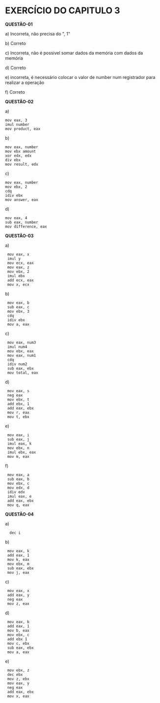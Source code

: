 # EXERCÍCIO DO CAPITULO 3 #


**QUESTÃO-01**

a) Incorreta, não precisa do ", 1"

b) Correto

c) Incorreta, não é possivel somar dados da memória com dados da memória

d) Correto

e) incorreta, é necessário colocar o valor de number num registrador para realizar a operação

f) Correto



**QUESTÃO-02**

a)

    mov eax, 3
    imul number
    mov product, eax
   
b) 

    mov eax, number
    mov ebx amount
    xor edx, edx
    div ebx
    mov result, edx
   
c)
  
    mov eax, number
    mov ebx, 2
    cdq
    idiv ebx
    mov answer, eax

d)

    mov eax, 4
    sub eax, number
    mov difference, eax
    


**QUESTÃO-03**

a) 

     mov eax, x
     imul y
     mov ecx, eax
     mov eax, z
     mov ebx, 2
     imul ebx
     add ecx, eax
     mov x, ecx

b) 
  
     mov eax, b
     sub eax, c
     mov ebx, 3
     cdq
     idiv ebx
     mov a, eax
   
c) 

     mov eax, num3
     imul num4
     mov ebx, eax
     mov eax, num1
     cdq
     idiv num2
     sub eax, ebx
     mov total, eax
   
d)
  
     mov eax, s
     neg eax
     mov ebx, t
     add ebx, 1
     add eax, ebx
     mov r, eax
     mov t, ebx

e)

     mov eax, i
     sub eax, j
     imul eax, k
     mov ebx, n
     imul ebx, eax
     mov m, eax
   
f) 

     mov eax, a
     sub eax, b
     mov ebx, c
     mov edx, d
     idiv edx
     imul eax, e
     add eax, ebx
     mov q, eax
   
**QUESTÃO-04**

a) 
      
      dec i

b) 


     mov eax, k
     add eax, 1
     mov k, eax
     mov ebx, m
     sub eax, ebx
     mov j, eax
   
c) 

     mov eax, x
     add eax, y
     neg eax
     mov z, eax
  
d) 

     mov eax, b
     add eax, 1
     mov b, eax
     mov ebx, c
     add ebx 1
     mov c, ebx
     sub eax, ebx
     mov a, eax
   
e)

     mov ebx, z
     dec ebx
     mov z, ebx
     mov eax, y
     neg eax
     add eax, ebx
     mov x, eax
